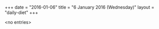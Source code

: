 +++
date = "2016-01-06"
title = "6 January 2016 (Wednesday)"
layout = "daily-diet"
+++

<p>&lt;no entries&gt;</p>